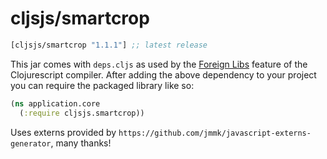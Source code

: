 # cljsjs/smartcrop

[](dependency)
```clojure
[cljsjs/smartcrop "1.1.1"] ;; latest release
```
[](/dependency)

This jar comes with `deps.cljs` as used by the [Foreign Libs][flibs] feature
of the Clojurescript compiler. After adding the above dependency to your project
you can require the packaged library like so:

```clojure
(ns application.core
  (:require cljsjs.smartcrop))
```

Uses externs provided by `https://github.com/jmmk/javascript-externs-generator`, many thanks!

[flibs]: https://github.com/clojure/clojurescript/wiki/Packaging-Foreign-Dependencies
